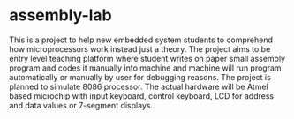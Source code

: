 # assembly-lab
This is a project to help new embedded system students to comprehend how microprocessors work instead just a theory. The project aims to be entry level teaching platform where student writes on paper small assembly program and codes it manually into machine and machine will run program automatically or manually by user for debugging reasons. The project is planned to simulate 8086 processor. The actual hardware will be Atmel based microchip with input keyboard, control keyboard, LCD for address and data values or 7-segment displays.
